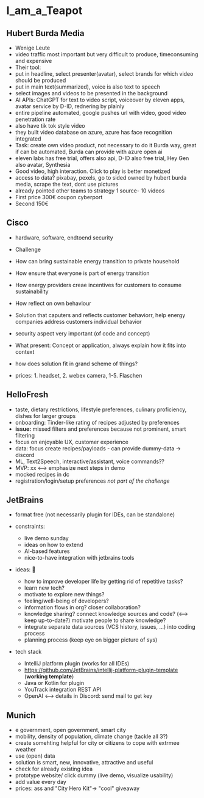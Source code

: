 # I_am_a_Teapot

## Hubert Burda Media

- Wenige Leute
- video traffic most important but very difficult to produce, timeconsuming and expensive
- Their tool:
- put in headline, select presenter(avatar), select brands for which video should be produced
- put in main text(summarized), voice is also text to speech
- select images and videos to be presented in the background
- AI APIs: ChatGPT for text to video script, voiceover by eleven apps, avatar service by D-ID, rednering by plainly
- entire pipeline automated, google pushes url with video, good video penetration rate
- also have tik tok style video
- they built video database on azure, azure has face recognition integrated
- Task: create own video product, not necessary to do it Burda way, great if can be automated, Burda can provide with azure open ai
- eleven labs has free trial, offers also api, D-ID also free trial, Hey Gen also avatar, Synthesia
- Good video, high interaction. Click to play is better monetized
- access to data? pixabay, pexels, go to sided owned by hubert burda media, scrape the text, dont use pictures
- already pointed other teams to strategy 1 source- 10 videos
- First price 300€ coupon cyberport
- Second 150€

## Cisco

- hardware, software, endtoend security
- Challenge
- How can bring sustainable energy transition to private household
- How ensure that everyone is part of energy transition
- How energy providers creae incentives for customers to consume sustainability
- How reflect on own behaviour

- Solution that caputers and reflects customer behaviorr, help energy companies address customers individual behavior
- security aspect very important (of code and concept)
- What present: Concept or application, always explain how it fits into context
- how does solution fit in grand scheme of things?
- prices: 1. headset, 2. webex camera, 1-5. Flaschen

## HelloFresh

- taste, dietary restrictions, lifestyle preferences, culinary proficiency, dishes for larger groups
- onboarding: Tinder-like rating of recipes adjusted by preferences
- **issue:** missed filters and preferences because not prominent, smart filtering
- focus on enjoyable UX, customer experience
- data: focus create recipes/payloads - can provide dummy-data -> discord
- ML, Text2Speech, interactive/assistant, voice commands??
- MVP: xx <--> emphasize next steps in demo
- mocked recipes in dc
- registration/login/setup preferences *not part of the challenge*

## JetBrains

- format free (not necessarily plugin for IDEs, can be standalone)
- constraints:
  - live demo sunday
  - ideas on how to extend
  - AI-based features
  - nice-to-have integration with jetbrains tools
- ideas: :lion:
  - how to improve developer life by getting rid of repetitive tasks?
  - learn new tech?
  - motivate to explore new things?
  - feeling/well-being of developers?
  - information flows in org? closer collaboration?
  - knowledge sharing? connect knowledge sources and code? (<--> keep up-to-date?) motivate people to share knowledge?
  - integrate separate data sources (VCS history, issues, ...) into coding process
  - planning process (keep eye on bigger picture of sys)

- tech stack
  - IntelliJ platform plugin (works for all IDEs)
  - https://github.com/JetBrains/intellij-platform-plugin-template (**working template**)
  - Java or Kotlin for plugin
  - YouTrack integration REST API
  - OpenAI <--> details in Discord: send mail to get key

## Munich

- e government, open government, smart city
- mobility, density of population, climate change (tackle all 3?)
- create somehting helpful for city or citizens to cope with extrmee weather
- use (open) data 
- solution is smart, new, innovative, attractive and useful
- check for already existing idea
- prototype website/ click dummy (live demo, visualize usability)
- add value every day
- prices: ass and "City Hero Kit"-> "cool" giveaway


